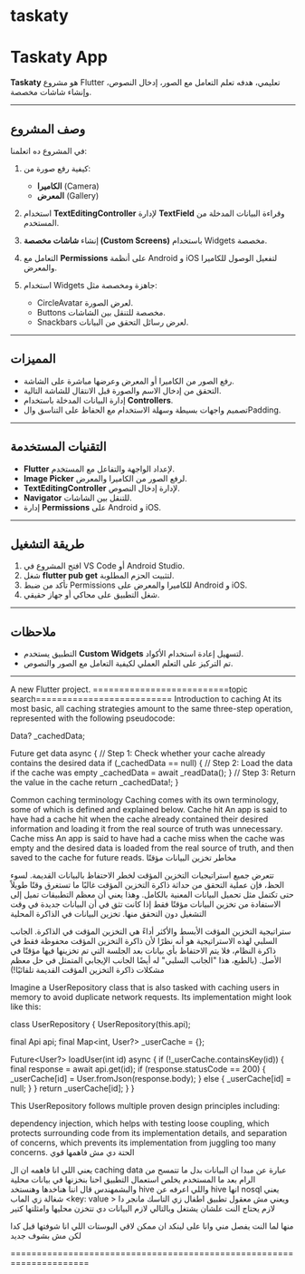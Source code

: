 # taskaty



# Taskaty App

**Taskaty** هو مشروع Flutter تعليمي، هدفه تعلم التعامل مع الصور، إدخال النصوص، وإنشاء شاشات مخصصة.

---

## وصف المشروع

في المشروع ده اتعلمنا:  

1. كيفية رفع صورة من:  
   - **الكاميرا** (Camera)  
   - **المعرض** (Gallery)  

2. استخدام **TextEditingController** لإدارة **TextField** وقراءة البيانات المدخلة من المستخدم.  

3. إنشاء **شاشات مخصصة (Custom Screens)** باستخدام Widgets مخصصة.

4. التعامل مع **Permissions** على أنظمة Android و iOS لتفعيل الوصول للكاميرا والمعرض.

5. استخدام Widgets جاهزة ومخصصة مثل:  
   - CircleAvatar لعرض الصورة.  
   - Buttons مخصصة للتنقل بين الشاشات.  
   - Snackbars لعرض رسائل التحقق من البيانات.  

---

## المميزات

- رفع الصور من الكاميرا أو المعرض وعرضها مباشرة على الشاشة.  
- التحقق من إدخال الاسم والصورة قبل الانتقال للشاشة التالية.  
- إدارة البيانات المدخلة باستخدام **Controllers**.  
- تصميم واجهات بسيطة وسهلة الاستخدام مع الحفاظ على التناسق والPadding.  

---

## التقنيات المستخدمة

- **Flutter** لإعداد الواجهة والتفاعل مع المستخدم.  
- **Image Picker** لرفع الصور من الكاميرا والمعرض.  
- **TextEditingController** لإدارة إدخال النصوص.  
- **Navigator** للتنقل بين الشاشات.  
- إدارة **Permissions** على Android و iOS.

---

## طريقة التشغيل

1. افتح المشروع في VS Code أو Android Studio.  
2. شغل **flutter pub get** لتثبيت الحزم المطلوبة.  
3. تأكد من ضبط Permissions للكاميرا والمعرض على Android و iOS.  
4. شغل التطبيق على محاكي أو جهاز حقيقي.  

---

## ملاحظات

- التطبيق يستخدم **Custom Widgets** لتسهيل إعادة استخدام الأكواد.  
- تم التركيز على التعلم العملي لكيفية التعامل مع الصور والنصوص.  

---


A new Flutter project.
==========================topic search==========================
Introduction to caching
At its most basic, all caching strategies amount to the same three-step operation, represented with the following pseudocode:

Data? _cachedData;

Future<Data> get data async {
    // Step 1: Check whether your cache already contains the desired data
    if (_cachedData == null) {
        // Step 2: Load the data if the cache was empty
        _cachedData = await _readData();
    }
    // Step 3: Return the value in the cache
    return _cachedData!;
}

Common caching terminology
Caching comes with its own terminology, some of which is defined and explained below.
Cache hit
An app is said to have had a cache hit when the cache already contained their desired information and loading it from the real source of truth was unnecessary.
Cache miss
An app is said to have had a cache miss when the cache was empty and the desired data is loaded from the real source of truth, and then saved to the cache for future reads.
مخاطر تخزين البيانات مؤقتًا


تتعرض جميع استراتيجيات التخزين المؤقت لخطر الاحتفاظ بالبيانات القديمة. لسوء الحظ،
 فإن عملية التحقق من حداثة ذاكرة التخزين المؤقت غالبًا ما تستغرق وقتًا طويلاً حتى تكتمل مثل تحميل البيانات المعنية بالكامل. وهذا يعني أن معظم التطبيقات تميل إلى الاستفادة من تخزين البيانات مؤقتًا فقط إذا كانت تثق في أن البيانات جديدة في وقت التشغيل دون التحقق منها.
 تخزين البيانات في الذاكرة المحلية

 ستراتيجية التخزين المؤقت الأبسط والأكثر أداءً هي التخزين المؤقت في الذاكرة. الجانب السلبي لهذه الاستراتيجية هو أنه نظرًا لأن ذاكرة التخزين المؤقت محفوظة فقط في ذاكرة النظام، فلا يتم الاحتفاظ بأي بيانات بعد الجلسة التي تم تخزينها فيها مؤقتًا في الأصل. (بالطبع، هذا "الجانب السلبي" له أيضًا الجانب الإيجابي المتمثل في حل معظم مشكلات ذاكرة التخزين المؤقت القديمة تلقائيًا!)

 Imagine a UserRepository class that is also tasked with caching users in memory to avoid duplicate network requests. Its implementation might look like this:




 class UserRepository {
  UserRepository(this.api);
  
  final Api api;
  final Map<int, User?> _userCache = {};

  Future<User?> loadUser(int id) async {
    if (!_userCache.containsKey(id)) {
      final response = await api.get(id);
      if (response.statusCode == 200) {
        _userCache[id] = User.fromJson(response.body);
      } else {
        _userCache[id] = null;
      }
    }
    return _userCache[id];
  }
}

This UserRepository follows multiple proven design principles including:

dependency injection, which helps with testing
loose coupling, which protects surrounding code from its implementation details, and
separation of concerns, which prevents its implementation from juggling too many concerns.              الحتة دي مش فاهمها قوي   

يعني اللي انا فاهمه ان ال caching data عبارة عن مبدا ان البيانات بدل ما تتمسح من الرام بعد ما المستخدم يخلص استعمال التطبيق   احنا بنخزنها في بيانات محلية والبشمهندس قال اننا هناخدها وهنستخد hive واللي اعرفه عن hive انها nosql  يعني شغالة زي الماب <key: value >   ويعني مش معقول تطبيق اطفال زي التاسك مانجر دا لازم يحتاج النت علشان يشتغل وبالتالي لازم البيانات دي تتخزن محليها  وامثلتها كتير 


منها لما النت يفصل مني وانا على لينكد ان ممكن لاقي البوستات اللي انا شوفتها قبل كدا لكن مش بشوف جديد   


=====================================================================



